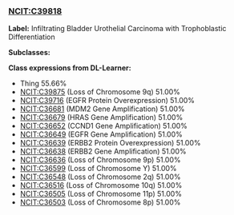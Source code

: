 
### [NCIT:C39818](http://purl.obolibrary.org/obo/NCIT_C39818)
**Label:** Infiltrating Bladder Urothelial Carcinoma with Trophoblastic Differentiation

**Subclasses:** 

**Class expressions from DL-Learner:**

- Thing 55.66%
- [NCIT:C39875](http://purl.obolibrary.org/obo/NCIT_C39875) (Loss of Chromosome 9q) 51.00%
- [NCIT:C39716](http://purl.obolibrary.org/obo/NCIT_C39716) (EGFR Protein Overexpression) 51.00%
- [NCIT:C36681](http://purl.obolibrary.org/obo/NCIT_C36681) (MDM2 Gene Amplification) 51.00%
- [NCIT:C36679](http://purl.obolibrary.org/obo/NCIT_C36679) (HRAS Gene Amplification) 51.00%
- [NCIT:C36652](http://purl.obolibrary.org/obo/NCIT_C36652) (CCND1 Gene Amplification) 51.00%
- [NCIT:C36649](http://purl.obolibrary.org/obo/NCIT_C36649) (EGFR Gene Amplification) 51.00%
- [NCIT:C36639](http://purl.obolibrary.org/obo/NCIT_C36639) (ERBB2 Protein Overexpression) 51.00%
- [NCIT:C36638](http://purl.obolibrary.org/obo/NCIT_C36638) (ERBB2 Gene Amplification) 51.00%
- [NCIT:C36636](http://purl.obolibrary.org/obo/NCIT_C36636) (Loss of Chromosome 9p) 51.00%
- [NCIT:C36599](http://purl.obolibrary.org/obo/NCIT_C36599) (Loss of Chromosome Y) 51.00%
- [NCIT:C36548](http://purl.obolibrary.org/obo/NCIT_C36548) (Loss of Chromosome 2q) 51.00%
- [NCIT:C36516](http://purl.obolibrary.org/obo/NCIT_C36516) (Loss of Chromosome 10q) 51.00%
- [NCIT:C36505](http://purl.obolibrary.org/obo/NCIT_C36505) (Loss of Chromosome 11p) 51.00%
- [NCIT:C36503](http://purl.obolibrary.org/obo/NCIT_C36503) (Loss of Chromosome 8p) 51.00%



